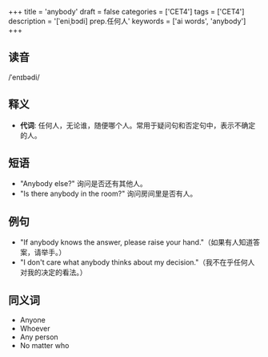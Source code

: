+++
title = 'anybody'
draft = false
categories = ['CET4']
tags = ['CET4']
description = '[ˈeniˌbɔdi] prep.任何人'
keywords = ['ai words', 'anybody']
+++

## 读音
/ˈenɪbədi/

## 释义
- **代词**: 任何人，无论谁，随便哪个人。常用于疑问句和否定句中，表示不确定的人。

## 短语
- "Anybody else?" 询问是否还有其他人。
- "Is there anybody in the room?" 询问房间里是否有人。

## 例句
- "If anybody knows the answer, please raise your hand."（如果有人知道答案，请举手。）
- "I don't care what anybody thinks about my decision."（我不在乎任何人对我的决定的看法。）

## 同义词
- Anyone
- Whoever
- Any person
- No matter who
